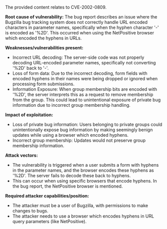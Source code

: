 The provided content relates to CVE-2002-0809.

**Root cause of vulnerability:**
The bug report describes an issue where the Bugzilla bug tracking system does not correctly handle URL encoded characters in parameter names, specifically when the hyphen character '-' is encoded as '%2D'. This occurred when using the NetPositive browser which encoded the hyphens in URLs.

**Weaknesses/vulnerabilities present:**
- Incorrect URL decoding: The server-side code was not properly decoding URL-encoded parameter names, specifically not converting '%2D' back to '-'.
- Loss of form data: Due to the incorrect decoding, form fields with encoded hyphens in their names were being dropped or ignored when processing form submissions.
- Information Exposure: When group membership bits are encoded with '%2D', the server interprets this as a request to remove membership from the group. This could lead to unintentional exposure of private bug information due to incorrect group membership handling.

**Impact of exploitation:**
- Loss of private bug information: Users belonging to private groups could unintentionally expose bug information by making seemingly benign updates while using a browser which encoded hyphens.
- Incorrect group membership: Updates would not preserve group membership information.

**Attack vectors:**
- The vulnerability is triggered when a user submits a form with hyphens in the parameter names, and the browser encodes these hyphens as '%2D'. The server fails to decode these back to hyphens.
- This can occur when using specific browsers that encode hyphens. In the bug report, the NetPositive browser is mentioned.

**Required attacker capabilities/position:**
- The attacker must be a user of Bugzilla, with permissions to make changes to bugs.
- The attacker needs to use a browser which encodes hyphens in URL query parameters (like NetPositive).